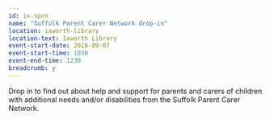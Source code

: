 ```yaml
---
id: ix-spcn
name: "Suffolk Parent Carer Network drop-in"
location: ixworth-library
location-text: Ixworth Library
event-start-date: 2018-09-07
event-start-time: 1030
event-end-time: 1230
breadcrumb: y
---
```


Drop in to find out about help and support for parents and carers of children with additional needs and/or disabilities from the Suffolk Parent Carer Network.
